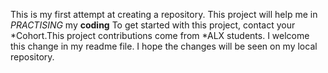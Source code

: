 This is my first attempt at creating a repository. This project will help me in *PRACTISING* my **coding**
To get started with this project, contact your *Cohort.This project contributions come from *ALX students.
I welcome this change in my readme file. I hope the changes will be seen on my local repository.
